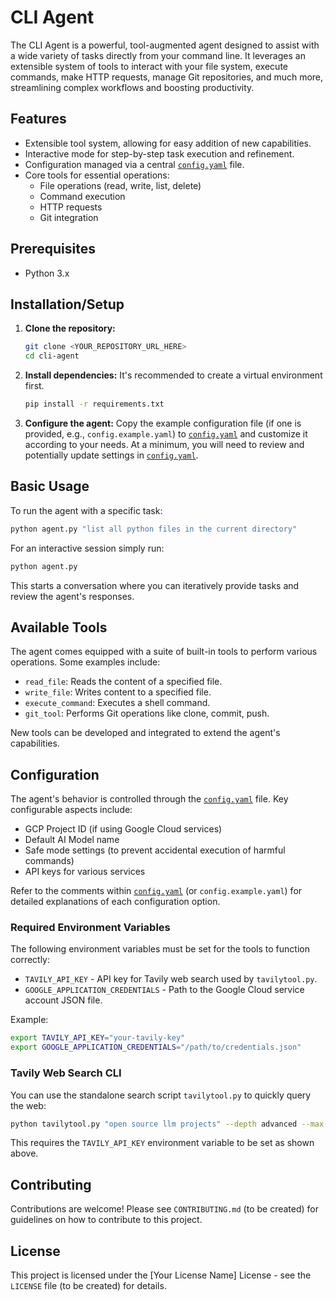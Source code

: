 # CLI Agent

The CLI Agent is a powerful, tool-augmented agent designed to assist with a wide variety of tasks directly from your command line. It leverages an extensible system of tools to interact with your file system, execute commands, make HTTP requests, manage Git repositories, and much more, streamlining complex workflows and boosting productivity.

## Features

*   Extensible tool system, allowing for easy addition of new capabilities.
*   Interactive mode for step-by-step task execution and refinement.
*   Configuration managed via a central [`config.yaml`](config.yaml:1) file.
*   Core tools for essential operations:
    *   File operations (read, write, list, delete)
    *   Command execution
    *   HTTP requests
    *   Git integration

## Prerequisites

*   Python 3.x

## Installation/Setup

1.  **Clone the repository:**
    ```bash
    git clone <YOUR_REPOSITORY_URL_HERE>
    cd cli-agent
    ```
2.  **Install dependencies:**
    It's recommended to create a virtual environment first.
    ```bash
    pip install -r requirements.txt
    ```
3.  **Configure the agent:**
    Copy the example configuration file (if one is provided, e.g., `config.example.yaml`) to [`config.yaml`](config.yaml:1) and customize it according to your needs. At a minimum, you will need to review and potentially update settings in [`config.yaml`](config.yaml:1).

## Basic Usage

To run the agent with a specific task:

```bash
python agent.py "list all python files in the current directory"
```

For an interactive session simply run:

```bash
python agent.py
```

This starts a conversation where you can iteratively provide tasks and review the agent's responses.

## Available Tools

The agent comes equipped with a suite of built-in tools to perform various operations. Some examples include:

*   `read_file`: Reads the content of a specified file.
*   `write_file`: Writes content to a specified file.
*   `execute_command`: Executes a shell command.
*   `git_tool`: Performs Git operations like clone, commit, push.

New tools can be developed and integrated to extend the agent's capabilities.

## Configuration

The agent's behavior is controlled through the [`config.yaml`](config.yaml:1) file. Key configurable aspects include:

*   GCP Project ID (if using Google Cloud services)
*   Default AI Model name
*   Safe mode settings (to prevent accidental execution of harmful commands)
*   API keys for various services

Refer to the comments within [`config.yaml`](config.yaml:1) (or `config.example.yaml`) for detailed explanations of each configuration option.

### Required Environment Variables

The following environment variables must be set for the tools to function correctly:

* `TAVILY_API_KEY` - API key for Tavily web search used by `tavilytool.py`.
* `GOOGLE_APPLICATION_CREDENTIALS` - Path to the Google Cloud service account JSON file.

Example:

```bash
export TAVILY_API_KEY="your-tavily-key"
export GOOGLE_APPLICATION_CREDENTIALS="/path/to/credentials.json"
```

### Tavily Web Search CLI

You can use the standalone search script `tavilytool.py` to quickly query the web:

```bash
python tavilytool.py "open source llm projects" --depth advanced --max-results 3
```

This requires the `TAVILY_API_KEY` environment variable to be set as shown above.

## Contributing

Contributions are welcome! Please see `CONTRIBUTING.md` (to be created) for guidelines on how to contribute to this project.

## License

This project is licensed under the [Your License Name] License - see the `LICENSE` file (to be created) for details.